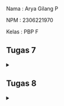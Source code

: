 Nama : Arya Gilang P

NPM : 2306221970

Kelas : PBP F

## Tugas 7
<details>
  <summary></summary>

**Jelaskan apa yang dimaksud dengan stateless widget dan stateful widget, dan jelaskan perbedaan dari keduanya.**

**Stateless Widget** adalah widget yang tidak memiliki "state" atau keadaan yang bisa berubah saat aplikasi berjalan. Ini berarti widget ini hanya menampilkan data statis atau informasi yang tidak akan berubah setelah di-render. 

Contoh dari Stateless Widget adalah `Text`, `Icon`, dan widget UI lainnya yang tidak memerlukan perubahan.

**Stateful Widget** adalah widget yang memiliki "state" atau keadaan yang bisa berubah saat aplikasi berjalan. Widget ini bisa merespon perubahan data, user input, atau kejadian lainnya melalui fungsi `setState()` 

 **Sebutkan widget apa saja yang kamu gunakan pada proyek ini dan jelaskan fungsinya.**

1. `MaterialApp` berfungsi untuk membungkus seluruh aplikasi dengan gaya dan tema material design
2. `Scaffold` kerangka utama dari setiap halaman aplikasi, menyediakan struktur dasar halaman, seperti `AppBar`, `Drawer`, dan `BottomNavigationBar`
3. `AppBar`adalah bilah aplikasi di bagian atas halaman, yang berfungsi sebagai header dan bisa menampilkan judul serta ikon.
4. `Text` Digunakan untuk menampilkan teks pada layar.
5. `Column` adalah widget layout yang mengatur widget anaknya dalam bentuk kolom vertikal.
6. `ElevatedButton` adalah tombol yang memiliki tampilan elemen "terangkat" (elevated) dengan efek bayangan, cocok untuk aksi utama dalam antarmuka.
7. `FloatingActionButton` adalah sebuah tombol bulat yang "mengambang" di atas konten halaman, biasanya digunakan untuk aksi penting atau utama seperti menambah data.

**Apa fungsi dari `setState()`? Jelaskan variabel apa saja yang dapat terdampak dengan fungsi tersebut.**

setState() adalah fungsi yang digunakan di dalam Stateful Widget untuk memperbarui "state" atau keadaan dari widget. Saat setState() dipanggil, Flutter akan merender ulang widget sehingga perubahan yang terjadi pada variabel "state" akan ditampilkan pada layar.

Hanya variabel yang disimpan dalam State widget yang dapat dipengaruhi oleh `setState()`. Contohnya:

- Variabel dinamis seperti nilai counter, status toggle, input pengguna, data dari API, atau opsi pilihan pengguna.
- Variabel yang mempengaruhi UI secara langsung seperti variabel counter untuk menghitung jumlah klik, daftar item yang bertambah atau berkurang, nilai toggle (aktif/nonaktif), atau warna yang berubah berdasarkan interaksi pengguna.

**Jelaskan perbedaan antara const dengan final.**

`const`: Keyword `const` digunakan untuk mendefinisikan nilai yang bersifat konstan dan ditentukan saat kompilasi (compile-time constant). Ini berarti nilai tersebut tidak bisa berubah dan harus sudah diketahui ketika aplikasi sedang dikompilasi. Pada Flutter, `const` sering digunakan untuk widget atau nilai statis yang tidak akan pernah berubah, misalnya teks statis atau warna tetap.

`final`: Keyword `final` juga digunakan untuk mendefinisikan nilai yang tidak bisa diubah setelah diinisialisasi, tetapi nilainya bisa ditentukan saat runtime (runtime constant). Ini berarti nilai `final` dapat diinisialisasi berdasarkan hasil perhitungan atau input dari pengguna, selama itu hanya diinisialisasi satu kali.

**Jelaskan bagaimana cara kamu mengimplementasikan checklist-checklist di atas.**

1. **Instalasi Flutter di Windows**  
    1. **Unduh dan Ekstrak Flutter SDK**: Download Flutter SDK dari situs resmi flutter.dev dan ekstrak ke direktori yang diinginkan.
    2.  **Tambahkan Flutter ke PATH**: Buka Command Prompt atau PowerShell dan tambahkan Flutter ke PATH.
    Gantilah `C:\path\to\flutter` sesuai lokasi folder Flutter SDK yang sudah di ekstrak.
    3. **Verifikasi Instalasi Flutter**  
    Pastikan Flutter terinstal dengan benar dengan menjalankan perintah `flutter doctor
    `
2. **Instalasi IDE untuk Pengembangan Flutter**  
    - **Visual Studio Code**: Direkomendasikan untuk pengembangan yang ringan dan fleksibel. Install ekstensi Flutter dan Dart di VS Code.  
    - **Android Studio**: Diperlukan jika ingin menjalankan emulator Android di Windows. Pastikan plugin Flutter dan Dart juga terinstal di Android Studio.  
3. **Membuat Proyek Flutter Baru**
    1. Buka Command Prompt atau PowerShell
        - Arahkan ke direktori tempat penyimpanan proyek.
    2. Buat Proyek Baru
        - Jalankan perintah berikut untuk membuat proyek Flutter baru  
        ```
        flutter create MY_APP
        cd MY_APP
        ```
    3. Jalankan Proyek  
        Untuk menjalankan proyek pada emulator atau perangkat fisik yang terhubung, gunakan perintah:
        ```
        flutter run
        ```
4. **Pengaturan Tampilan Utama (main.dart)** 
    - File `menu.dart`: Tambahkan file `menu.dart` ke dalam folder lib, dan pindahkan widget `MyHomePage`ke dalam file tersebut.

    1. Untuk membuat tiga tombol pada halaman utama, kita menggunakan widget `ItemHomepage` lalu untuk menampilkan setiap tombol menggunakan `widget` `ItemCard` dalam `GridView`.

    ```bash 
      final List<ShopItem> items = [
      ShopItem("Product List", Icons.checklist, Colors.deepOrange.shade400),
      ShopItem("Add Product", Icons.add_shopping_cart, Colors.orange.shade400),
      ShopItem("Logout", Icons.logout, Colors.lightGreen.shade400),
      ];

    ```
    2. Menampilkan tombol-tombol ini dalam `GridView` 
    ```dart
    GridView.count(
        primary: true,
        padding: const EdgeInsets.all(20),
        crossAxisSpacing: 10,
        mainAxisSpacing: 10,
        crossAxisCount: 3,
        shrinkWrap: true,
        children: items.map((ItemHomepage item) {
            return ItemCard(item);
        }).toList(),
        ),
    ```


</details>

## Tugas 8
<details>
  <summary></summary>

**Apa kegunaan const di Flutter? Jelaskan apa keuntungan ketika menggunakan const pada kode Flutter. Kapan sebaiknya kita menggunakan const, dan kapan sebaiknya tidak digunakan?**

`const` digunakan untuk mendefinisikan nilai atau objek yang bersifat konstan, yang tidak akan berubah selama runtime aplikasi.
Keuntungan Menggunakan `const` di Flutter:
1. Menghemat Memori: Ketika Anda menggunakan const, Flutter akan mengalokasikan satu objek saja di memori untuk nilai atau widget tersebut. 
2. Meningkatkan Performa: Widget yang dideklarasikan dengan `const` tidak perlu dirender ulang setiap kali aplikasi melakukan rebuild. 
3. Mengurangi Kesalahan: `const` memastikan bahwa nilai atau widget tidak berubah secara tidak sengaja selama runtime.

Kapan Sebaiknya Menggunakan `const`?
1. Untuk Widget yang Tidak Berubah
2. Untuk Nilai Konstan
3. Untuk Nested Widget yang Konstan

Kapan Sebaiknya Tidak Menggunakan `const`
1. Widget yang Dinamis
2. Variabel atau Objek yang Berubah

**Jelaskan dan bandingkan penggunaan Column dan Row pada Flutter. Berikan contoh implementasi dari masing-masing layout widget ini!**

1. Column
- Digunakan untuk menyusun widget dalam arah vertikal (atas ke bawah)
- Widget yang ditambahkan ke dalam Column akan ditampilkan satu per satu dari atas ke bawah dalam urutan penambahannya.
- Contoh :
```dart
import 'package:flutter/material.dart';

class ColumnExample extends StatelessWidget {
  @override
  Widget build(BuildContext context) {
    return Scaffold(
      appBar: AppBar(title: const Text('Column Example')),
      body: Column(
        mainAxisAlignment: MainAxisAlignment.center, // Center vertically
        crossAxisAlignment: CrossAxisAlignment.center, // Center horizontally
        children: [
          Text('This is the first line'),
          Text('This is the second line'),
          Text('This is the third line'),
        ],
      ),
    );
  }
}
```
2. Row
- Digunakan untuk menyusun widget dalam arah horizontal (kiri ke kanan)
- Widget yang ditambahkan ke dalam Row akan ditampilkan satu per satu dari kiri ke kanan dalam urutan penambahannya.
- Contoh :
```dart
import 'package:flutter/material.dart';

class RowExample extends StatelessWidget {
  @override
  Widget build(BuildContext context) {
    return Scaffold(
      appBar: AppBar(title: const Text('Row Example')),
      body: Row(
        mainAxisAlignment: MainAxisAlignment.spaceEvenly, // Space evenly across the row
        crossAxisAlignment: CrossAxisAlignment.center, // Center along the vertical axis
        children: [
          Icon(Icons.star, size: 50, color: Colors.red),
          Icon(Icons.star, size: 50, color: Colors.green),
          Icon(Icons.star, size: 50, color: Colors.blue),
        ],
      ),
    );
  }
}

```

**Elemen Input Yang Digunakan**

1. TextFormField
Beberapa `TextFormField` yang digunakan adalah:
- Car Name: Untuk menginput nama mobil.
- Price: Untuk menginput harga mobil.
- Description: Untuk menginput deskripsi mobil.
- User Reviews: Untuk menginput ulasan pengguna terkait mobil.
- Ratings: Untuk menginput rating mobil dalam bentuk angka

</details>